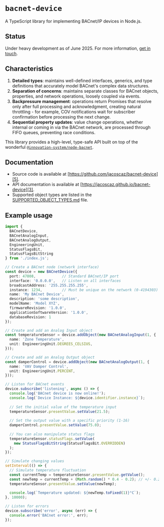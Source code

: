 
# `bacnet-device`

A TypeScript library for implementing BACnet/IP devices in Node.js.

## Status

Under heavy development as of June 2025. For more information, [get in touch][1].

## Characteristics

1. **Detailed types**: maintains well-defined interfaces, generics, and type
   definitions  that accurately model BACnet's complex data structures.
2. **Separation of concerns**: maintains separate classes for BACnet objects,
   properties, and network operations, loosely coupled via events.
3. **Backpressure management**: operations return Promises that resolve only
   after full processing and acknowledgment, creating natural throttling - for 
   example, COV notifications wait for subscriber confirmation before processing
   the next change.
4. **Sequential property updates**: value change operations, whether internal
   or coming in via the BACnet network, are processed through FIFO queues,
   preventing race conditions.

This library provides a high-level, type-safe API built on top of the wonderful
[`@innovation-system/node-bacnet`][2].

## Documentation

- Source code is available at [https://github.com/jacoscaz/bacnet-device][5].
- API documentation is available at [https://jacoscaz.github.io/bacnet-device][3].
- Supported object types are listed in the [SUPPORTED_OBJECT_TYPES.md][4] file.

## Example usage

```typescript
import { 
  BACnetDevice,
  BACnetAnalogInput,
  BACnetAnalogOutput,
  EngineeringUnit,
  StatusFlagsBit,
  StatusFlagsBitString
} from './index.js';

// Create a BACnet node (network interface)
const device = new BACnetDevice({
  port: 47808,            // Standard BACnet/IP port
  interface: '0.0.0.0',   // Listen on all interfaces
  broadcastAddress: '255.255.255.255',
  instance: 1234,         // Must be unique on the network (0-4194303)
  name: 'My BACnet Device',
  description: 'some description',
  modelName: 'Model XYZ',
  firmwareRevision: '1.0.0',
  applicationSoftwareVersion: '1.0.0',
  databaseRevision: 1
});

// Create and add an Analog Input object
const temperatureSensor = device.addObject(new BACnetAnalogInput(1, { 
  name: 'Zone Temperature', 
  unit: EngineeringUnit.DEGREES_CELSIUS,
}));

// Create and add an Analog Output object
const damperControl = device.addObject(new BACnetAnalogOutput(1, {
  name: 'VAV Damper Control',
  unit: EngineeringUnit.PERCENT,
}));

// Listen for BACnet events
device.subscribe('listening', async () => {
  console.log('BACnet device is now online!');
  console.log(`Device Instance: ${device.identifier.instance}`);
  
  // Set the initial value of the temperature input
  temperatureSensor.presentValue.setValue(21.5);
  
  // Set the output value with a specific priority (1-16)
  damperControl.presentValue.setValue(75.0);
  
  // You can also manipulate status flags
  temperatureSensor.statusFlags.setValue(
    new StatusFlagsBitString(StatusFlagsBit.OVERRIDDEN)
  );
});

// Simulate changing values
setInterval(() => {
  // Simulate temperature fluctuation
  const currentTemp = temperatureSensor.presentValue.getValue();
  const newTemp = currentTemp + (Math.random() * 0.4 - 0.2); // +/- 0.2°C
  temperatureSensor.presentValue.setValue(newTemp);
  
  console.log(`Temperature updated: ${newTemp.toFixed(1)}°C`);
}, 10000);

// Listen for errors
device.subscribe('error', async (err) => {
  console.error('BACnet error:', err);
});
```

[1]: https://github.com/jacoscaz/bacnet-device
[2]: https://github.com/innovation-system/node-bacnet
[3]: https://jacoscaz.github.io/bacnet-device
[4]: https://github.com/jacoscaz/bacnet-device/blob/main/SUPPORTED_OBJECT_TYPES.md
[5]: https://github.com/jacoscaz/bacnet-device